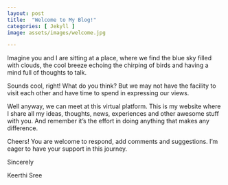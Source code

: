 ```yaml
---
layout: post
title:  "Welcome to My Blog!"
categories: [ Jekyll ]
image: assets/images/welcome.jpg

---
```

Imagine you and I are sitting at a place, where we find the blue sky filled with clouds, the cool breeze
echoing the chirping of birds and having a mind full of thoughts to talk.

Sounds cool, right! What do you think? But we may not have the facility to visit each other and have
time to spend in expressing our views.

Well anyway, we can meet at this virtual platform. This is my website where I share all my ideas,
thoughts, news, experiences and other awesome stuff with you. And remember it’s the effort in doing
anything that makes any difference.

Cheers! You are welcome to respond, add comments and suggestions. I’m eager to have your support in
this journey.

Sincerely

Keerthi Sree